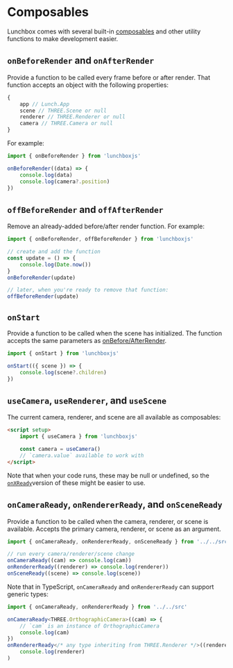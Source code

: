 # Composables

Lunchbox comes with several built-in [composables](https://vuejs.org/guide/reusability/composables.html) and other utility functions to make development easier.

## `onBeforeRender` and `onAfterRender`

Provide a function to be called every frame before or after render. That function accepts an object with the following properties:

```js
{
    app // Lunch.App
    scene // THREE.Scene or null
    renderer // THREE.Renderer or null
    camera // THREE.Camera or null
}
```

For example:

```js
import { onBeforeRender } from 'lunchboxjs'

onBeforeRender((data) => {
    console.log(data)
    console.log(camera?.position)
})
```

## `offBeforeRender` and `offAfterRender`

Remove an already-added before/after render function. For example:

```js
import { onBeforeRender, offBeforeRender } from 'lunchboxjs'

// create and add the function
const update = () => {
    console.log(Date.now())
}
onBeforeRender(update)

// later, when you're ready to remove that function:
offBeforeRender(update)
```

## `onStart`

Provide a function to be called when the scene has initialized. The function accepts the same parameters as [onBefore/AfterRender](#onbeforerender-and-onafterrender).

```js
import { onStart } from 'lunchboxjs'

onStart(({ scene }) => {
    console.log(scene?.children)
})
```

## `useCamera`, `useRenderer`, and `useScene`

The current camera, renderer, and scene are all available as composables:

```html
<script setup>
    import { useCamera } from 'lunchboxjs'

    const camera = useCamera()
    // `camera.value` available to work with
</script>
```

Note that when your code runs, these may be null or undefined, so the [`onXReady`](#onCameraReady-onRendererReady-and-onSceneReady)version of these might be easier to use.

## `onCameraReady`, `onRendererReady`, and `onSceneReady`

Provide a function to be called when the camera, renderer, or scene is available. Accepts the primary camera, renderer, or scene as an argument.

```js
import { onCameraReady, onRendererReady, onSceneReady } from '../../src'

// run every camera/renderer/scene change
onCameraReady((cam) => console.log(cam))
onRendererReady((renderer) => console.log(renderer))
onSceneReady((scene) => console.log(scene))
```

Note that in TypeScript, `onCameraReady` and `onRendererReady` can support generic types:

```ts
import { onCameraReady, onRendererReady } from '../../src'

onCameraReady<THREE.OrthographicCamera>((cam) => {
    // `cam` is an instance of OrthographicCamera
    console.log(cam)
})
onRendererReady</* any type inheriting from THREE.Renderer */>((renderer) =>
    console.log(renderer)
)
```
